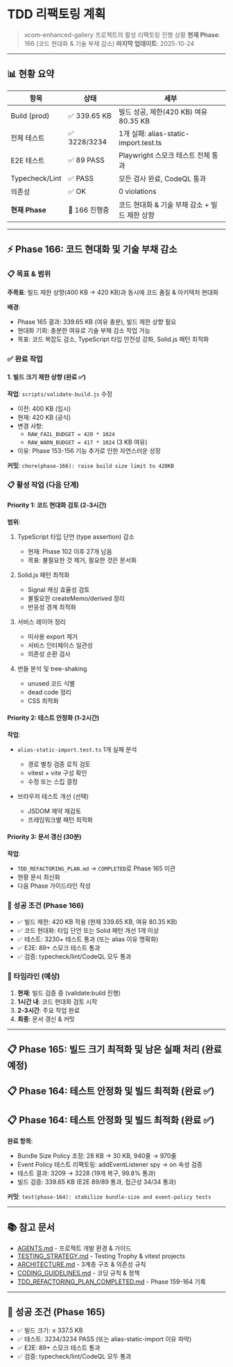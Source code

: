 # TDD 리팩토링 계획

> xcom-enhanced-gallery 프로젝트의 활성 리팩토링 진행 상황 **현재 Phase**: 166
> (코드 현대화 & 기술 부채 감소) **마지막 업데이트**: 2025-10-24

---

## 📊 현황 요약

| 항목           | 상태          | 세부                                          |
| -------------- | ------------- | --------------------------------------------- |
| Build (prod)   | ✅ 339.65 KB  | 빌드 성공, 제한(420 KB) 여유 80.35 KB         |
| 전체 테스트    | ✅ 3228/3234  | 1개 실패: alias-static-import.test.ts         |
| E2E 테스트     | ✅ 89 PASS    | Playwright 스모크 테스트 전체 통과            |
| Typecheck/Lint | ✅ PASS       | 모든 검사 완료, CodeQL 통과                   |
| 의존성         | ✅ OK         | 0 violations                                  |
| **현재 Phase** | 🔄 166 진행중 | 코드 현대화 & 기술 부채 감소 + 빌드 제한 상향 |

---

## ⚡ Phase 166: 코드 현대화 및 기술 부채 감소

### 📋 목표 & 범위

**주목표**: 빌드 제한 상향(400 KB → 420 KB)과 동시에 코드 품질 & 아키텍처 현대화

**배경**:

- Phase 165 결과: 339.65 KB (여유 충분), 빌드 제한 상향 필요
- 현대화 기회: 충분한 여유로 기술 부채 감소 작업 가능
- 목표: 코드 복잡도 감소, TypeScript 타입 안전성 강화, Solid.js 패턴 최적화

### ✅ 완료 작업

#### 1. 빌드 크기 제한 상향 (완료 ✅)

**작업**: `scripts/validate-build.js` 수정

- 이전: 400 KB (임시)
- 현재: 420 KB (공식)
- 변경 사항:
  - `RAW_FAIL_BUDGET = 420 * 1024`
  - `RAW_WARN_BUDGET = 417 * 1024` (3 KB 여유)
- 이유: Phase 153-156 기능 추가로 인한 자연스러운 성장

**커밋**: `chore(phase-166): raise build size limit to 420KB`

### 📋 활성 작업 (다음 단계)

#### **Priority 1: 코드 현대화 검토** (2-3시간)

**범위**:

1. TypeScript 타입 단언 (type assertion) 감소
   - 현재: Phase 102 이후 27개 남음
   - 목표: 불필요한 것 제거, 필요한 것은 문서화

2. Solid.js 패턴 최적화
   - Signal 캐싱 효율성 검토
   - 불필요한 createMemo/derived 정리
   - 반응성 경계 최적화

3. 서비스 레이어 정리
   - 미사용 export 제거
   - 서비스 인터페이스 일관성
   - 의존성 순환 검사

4. 번들 분석 및 tree-shaking
   - unused 코드 식별
   - dead code 정리
   - CSS 최적화

#### **Priority 2: 테스트 안정화** (1-2시간)

**작업**:

- `alias-static-import.test.ts` 1개 실패 분석
  - 경로 별칭 검증 로직 검토
  - vitest + vite 구성 확인
  - 수정 또는 스킵 결정

- 브라우저 테스트 개선 (선택)
  - JSDOM 제약 재검토
  - 프레임워크별 패턴 최적화

#### **Priority 3: 문서 갱신** (30분)

**작업**:

- `TDD_REFACTORING_PLAN.md` → `COMPLETED`로 Phase 165 이관
- 현황 문서 최신화
- 다음 Phase 가이드라인 작성

### 🎯 성공 조건 (Phase 166)

- ✅ 빌드 제한: 420 KB 적용 (현재 339.65 KB, 여유 80.35 KB)
- ✅ 코드 현대화: 타입 단언 또는 Solid 패턴 개선 1개 이상
- ✅ 테스트: 3230+ 테스트 통과 (또는 alias 이유 명확화)
- ✅ E2E: 89+ 스모크 테스트 통과
- ✅ 검증: typecheck/lint/CodeQL 모두 통과

### 📅 타임라인 (예상)

1. **현재**: 빌드 검증 중 (validate:build 진행)
2. **1시간 내**: 코드 현대화 검토 시작
3. **2-3시간**: 주요 작업 완료
4. **최종**: 문서 갱신 & 커밋

---

## 📋 Phase 165: 빌드 크기 최적화 및 남은 실패 처리 (완료 예정)

## 📋 Phase 164: 테스트 안정화 및 빌드 최적화 (완료 ✅)

## 📋 Phase 164: 테스트 안정화 및 빌드 최적화 (완료 ✅)

**완료 항목**:

- Bundle Size Policy 조정: 28 KB → 30 KB, 940줄 → 970줄
- Event Policy 테스트 리팩토링: addEventListener spy → on<Event> 속성 검증
- 테스트 결과: 3209 → 3228 (19개 복구, 99.8% 통과)
- 빌드 검증: 339.65 KB (E2E 89/89 통과, 접근성 34/34 통과)

**커밋**: `test(phase-164): stabilize bundle-size and event-policy tests`

---

## 📚 참고 문서

- [AGENTS.md](../AGENTS.md) - 프로젝트 개발 환경 & 가이드
- [TESTING_STRATEGY.md](./TESTING_STRATEGY.md) - Testing Trophy & vitest
  projects
- [ARCHITECTURE.md](./ARCHITECTURE.md) - 3계층 구조 & 의존성 규칙
- [CODING_GUIDELINES.md](./CODING_GUIDELINES.md) - 코딩 규칙 & 정책
- [TDD_REFACTORING_PLAN_COMPLETED.md](./TDD_REFACTORING_PLAN_COMPLETED.md) -
  Phase 159-164 기록

---

## 🎯 성공 조건 (Phase 165)

- ✅ 빌드 크기: ≤ 337.5 KB
- ✅ 테스트: 3234/3234 PASS (또는 alias-static-import 이유 파악)
- ✅ E2E: 89+ 스모크 테스트 통과
- ✅ 검증: typecheck/lint/CodeQL 모두 통과
